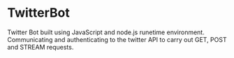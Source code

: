# TwitterBot
Twitter Bot built using JavaScript and node.js runetime environment. Communicating and authenticating to the twitter API to carry out GET, POST and STREAM requests.
